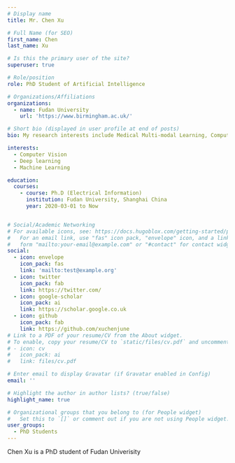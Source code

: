 ```yaml
---
# Display name
title: Mr. Chen Xu

# Full Name (for SEO)
first_name: Chen
last_name: Xu

# Is this the primary user of the site?
superuser: true

# Role/position
role: PhD Student of Artificial Intelligence

# Organizations/Affiliations
organizations:
  - name: Fudan University
    url: 'https://www.birmingham.ac.uk/'

# Short bio (displayed in user profile at end of posts)
bio: My research interests include Medical Multi-modal Learning, Computer Vision

interests:
  - Computer Vision
  - Deep learning
  - Machine Learning

education:
  courses:
    - course: Ph.D (Electrical Information)
      institution: Fudan University, Shanghai China
      year: 2020-03-01 to Now


# Social/Academic Networking
# For available icons, see: https://docs.hugoblox.com/getting-started/page-builder/#icons
#   For an email link, use "fas" icon pack, "envelope" icon, and a link in the
#   form "mailto:your-email@example.com" or "#contact" for contact widget.
social:
  - icon: envelope
    icon_pack: fas
    link: 'mailto:test@example.org'
  - icon: twitter
    icon_pack: fab
    link: https://twitter.com/
  - icon: google-scholar
    icon_pack: ai
    link: https://scholar.google.co.uk
  - icon: github
    icon_pack: fab
    link: https://github.com/xuchenjune
# Link to a PDF of your resume/CV from the About widget.
# To enable, copy your resume/CV to `static/files/cv.pdf` and uncomment the lines below.
# - icon: cv
#   icon_pack: ai
#   link: files/cv.pdf

# Enter email to display Gravatar (if Gravatar enabled in Config)
email: ''

# Highlight the author in author lists? (true/false)
highlight_name: true

# Organizational groups that you belong to (for People widget)
#   Set this to `[]` or comment out if you are not using People widget.
user_groups:
  - PhD Students
---
```


Chen Xu is a PhD student of Fudan Univerisity
